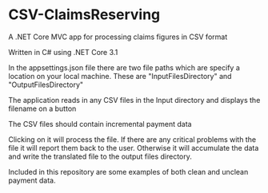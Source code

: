 # CSV-ClaimsReserving
A .NET Core MVC app for processing claims figures in CSV format

Written in C# using .NET Core 3.1

In the appsettings.json file there are two file paths which are specify a location on your local machine.
These are "InputFilesDirectory" and "OutputFilesDirectory"

The application reads in any CSV files in the Input directory and displays the filename on a button

The CSV files should contain incremental payment data

Clicking on it will process the file. If there are any critical problems with the file it will report them back to the user.
Otherwise it will accumulate the data and write the translated file to the output files directory.

Included in this repository are some examples of both clean and unclean payment data.

